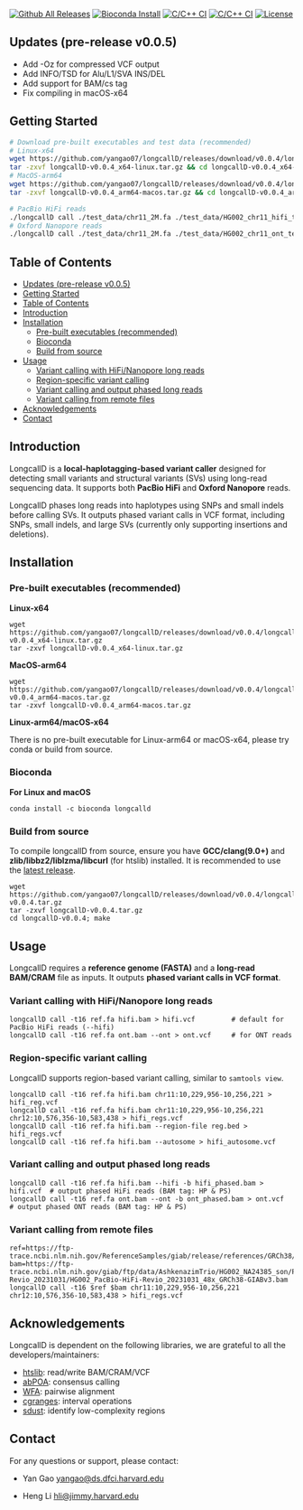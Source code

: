 <!-- # LongcallD: local-haplotagging-based small and structural variant calling -->

<!-- [![Latest Release](https://img.shields.io/github/release/yangao07/longcallD.svg?label=Release)](https://github.com/yangao07/longcallD/releases/latest) -->
[![Github All Releases](https://img.shields.io/github/downloads/yangao07/longcallD/total.svg?label=Download)](https://github.com/yangao07/longcallD/releases)
[![Bioconda Install](https://img.shields.io/conda/dn/bioconda/longcallD.svg?style=flag&label=Bioconda)](https://anaconda.org/bioconda/longcalld)
[![C/C++ CI](https://github.com/yangao07/longcallD/actions/workflows/linux-CI.yml/badge.svg)](https://github.com/yangao07/longcallD/actions/workflows/linux-CI.yml)
[![C/C++ CI](https://github.com/yangao07/longcallD/actions/workflows/macos-CI.yml/badge.svg)](https://github.com/yangao07/longcallD/actions/workflows/macos-CI.yml)
[![License](https://img.shields.io/badge/License-MIT-black.svg)](https://github.com/yangao07/longcallD/blob/main/LICENSE)
<!-- [![Published in Bioinformatics](https://img.shields.io/badge/Published%20in-Bioinformatics-blue.svg)](https://dx.doi.org/10.1093/bioinformatics/btaa963) -->
<!-- [![GitHub Issues](https://img.shields.io/github/issues/yangao07/longcallD.svg?label=Issues)](https://github.com/yangao07/longcallD/issues) -->

## Updates (pre-release v0.0.5)

* Add -Oz for compressed VCF output
* Add INFO/TSD for Alu/L1/SVA INS/DEL
* Add support for BAM/cs tag
* Fix compiling in macOS-x64

## Getting Started
```sh
# Download pre-built executables and test data (recommended)
# Linux-x64
wget https://github.com/yangao07/longcallD/releases/download/v0.0.4/longcallD-v0.0.4_x64-linux.tar.gz
tar -zxvf longcallD-v0.0.4_x64-linux.tar.gz && cd longcallD-v0.0.4_x64-linux
# MacOS-arm64
wget https://github.com/yangao07/longcallD/releases/download/v0.0.4/longcallD-v0.0.4_arm64-macos.tar.gz
tar -zxvf longcallD-v0.0.4_arm64-macos.tar.gz && cd longcallD-v0.0.4_arm64-macos

# PacBio HiFi reads
./longcallD call ./test_data/chr11_2M.fa ./test_data/HG002_chr11_hifi_test.bam --hifi > HG002_hifi_test.vcf
# Oxford Nanopore reads
./longcallD call ./test_data/chr11_2M.fa ./test_data/HG002_chr11_ont_test.bam --ont > HG002_ont_test.vcf
```
<!-- # man page for detailed command line options
man ./longcallD.1
``` -->

## Table of Contents
- [Updates (pre-release v0.0.5)](#updates-pre-release-v005)
- [Getting Started](#getting-started)
- [Table of Contents](#table-of-contents)
- [Introduction](#introduction)
- [Installation](#installation)
  - [Pre-built executables (recommended)](#pre-built-executables-recommended)
  - [Bioconda](#bioconda)
  - [Build from source](#build-from-source)
- [Usage](#usage)
  - [Variant calling with HiFi/Nanopore long reads](#variant-calling-with-hifinanopore-long-reads)
  - [Region-specific variant calling](#region-specific-variant-calling)
  - [Variant calling and output phased long reads](#variant-calling-and-output-phased-long-reads)
  - [Variant calling from remote files](#variant-calling-from-remote-files)
- [Acknowledgements](#acknowledgements)
- [Contact](#contact)


## Introduction
LongcallD is a **local-haplotagging-based variant caller** designed for detecting small variants and structural variants (SVs)
using long-read sequencing data. It supports both **PacBio HiFi** and **Oxford Nanopore** reads.

LongcallD phases long reads into haplotypes using SNPs and small indels before calling SVs. It outputs phased variant calls in VCF format, including SNPs, small indels, and large SVs (currently only supporting insertions and deletions).
## Installation

### Pre-built executables (recommended)
**Linux-x64**
```
wget https://github.com/yangao07/longcallD/releases/download/v0.0.4/longcallD-v0.0.4_x64-linux.tar.gz
tar -zxvf longcallD-v0.0.4_x64-linux.tar.gz
```
**MacOS-arm64**
```
wget https://github.com/yangao07/longcallD/releases/download/v0.0.4/longcallD-v0.0.4_arm64-macos.tar.gz
tar -zxvf longcallD-v0.0.4_arm64-macos.tar.gz
```

**Linux-arm64/macOS-x64**

There is no pre-built executable for Linux-arm64 or macOS-x64, please try conda or build from source.

### Bioconda
**For Linux and macOS**
```
conda install -c bioconda longcalld
```

### Build from source
To compile longcallD from source, ensure you have **GCC/clang(9.0+)** and **zlib/libbz2/liblzma/libcurl** (for htslib) installed. 
It is recommended to use the [latest release](https://github.com/yangao07/longcallD/releases).
```
wget https://github.com/yangao07/longcallD/releases/download/v0.0.4/longcallD-v0.0.4.tar.gz
tar -zxvf longcallD-v0.0.4.tar.gz
cd longcallD-v0.0.4; make
```

## Usage
LongcallD requires a **reference genome (FASTA)** and a **long-read BAM/CRAM** file as inputs. It outputs **phased variant calls in VCF format**.
### Variant calling with HiFi/Nanopore long reads
```
longcallD call -t16 ref.fa hifi.bam > hifi.vcf         # default for PacBio HiFi reads (--hifi)
longcallD call -t16 ref.fa ont.bam --ont > ont.vcf     # for ONT reads
```

### Region-specific variant calling
LongcallD supports region-based variant calling, similar to `samtools view`.
```
longcallD call -t16 ref.fa hifi.bam chr11:10,229,956-10,256,221 > hifi_reg.vcf
longcallD call -t16 ref.fa hifi.bam chr11:10,229,956-10,256,221 chr12:10,576,356-10,583,438 > hifi_regs.vcf
longcallD call -t16 ref.fa hifi.bam --region-file reg.bed > hifi_regs.vcf
longcallD call -t16 ref.fa hifi.bam --autosome > hifi_autosome.vcf
```

### Variant calling and output phased long reads
```
longcallD call -t16 ref.fa hifi.bam --hifi -b hifi_phased.bam > hifi.vcf  # output phased HiFi reads (BAM tag: HP & PS)
longcallD call -t16 ref.fa ont.bam --ont -b ont_phased.bam > ont.vcf      # output phased ONT reads (BAM tag: HP & PS)
```
### Variant calling from remote files
```
ref=https://ftp-trace.ncbi.nlm.nih.gov/ReferenceSamples/giab/release/references/GRCh38/GRCh38_GIABv3_no_alt_analysis_set_maskedGRC_decoys_MAP2K3_KMT2C_KCNJ18.fasta.gz
bam=https://ftp-trace.ncbi.nlm.nih.gov/giab/ftp/data/AshkenazimTrio/HG002_NA24385_son/PacBio_HiFi-Revio_20231031/HG002_PacBio-HiFi-Revio_20231031_48x_GRCh38-GIABv3.bam
longcallD call -t16 $ref $bam chr11:10,229,956-10,256,221 chr12:10,576,356-10,583,438 > hifi_regs.vcf
```

## Acknowledgements
LongcallD is dependent on the following libraries, we are grateful to all the developers/maintainers:

* [htslib](https://github.com/samtools/htslib): read/write BAM/CRAM/VCF
* [abPOA](https://github.com/yangao07/abPOA): consensus calling
* [WFA](https://github.com/smarco/WFA2-lib): pairwise alignment
* [cgranges](https://github.com/lh3/cgranges): interval operations
* [sdust](https://github.com/lh3/sdust): identify low-complexity regions

## Contact

For any questions or support, please contact:

* Yan Gao yangao@ds.dfci.harvard.edu

* Heng Li hli@jimmy.harvard.edu
